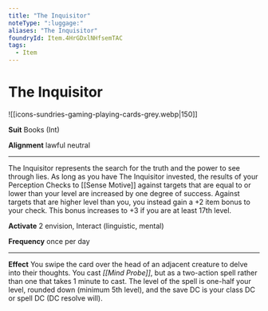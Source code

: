 ```yaml
---
title: "The Inquisitor"
noteType: ":luggage:"
aliases: "The Inquisitor"
foundryId: Item.4HrGDxlNHfsemTAC
tags:
  - Item
---
```


# The Inquisitor
![[icons-sundries-gaming-playing-cards-grey.webp|150]]

**Suit** Books (Int)

**Alignment** lawful neutral

* * *

The Inquisitor represents the search for the truth and the power to see through lies. As long as you have The Inquisitor invested, the results of your Perception Checks to [[Sense Motive]] against targets that are equal to or lower than your level are increased by one degree of success. Against targets that are higher level than you, you instead gain a +2 item bonus to your check. This bonus increases to +3 if you are at least 17th level.

**Activate** 2 envision, Interact (linguistic, mental)

**Frequency** once per day

* * *

**Effect** You swipe the card over the head of an adjacent creature to delve into their thoughts. You cast _[[Mind Probe]]_, but as a two-action spell rather than one that takes 1 minute to cast. The level of the spell is one-half your level, rounded down (minimum 5th level), and the save DC is your class DC or spell DC (DC resolve will).
